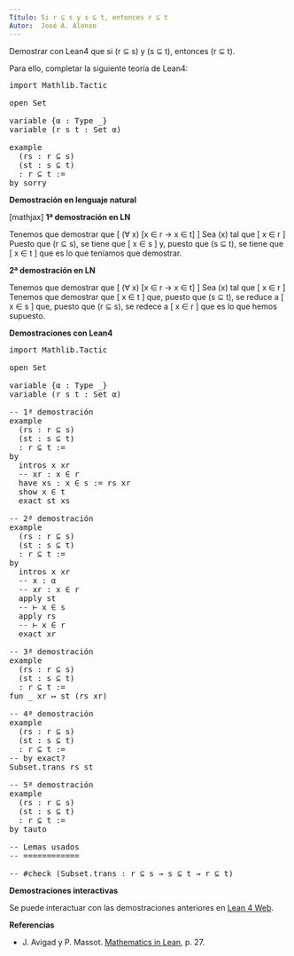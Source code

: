 ```yaml
---
Título: Si r ⊆ s y s ⊆ t, entonces r ⊆ t
Autor:  José A. Alonso
---
```


Demostrar con Lean4 que si \(r ⊆ s\) y \(s ⊆ t\), entonces \(r ⊆ t\).

Para ello, completar la siguiente teoría de Lean4:

<pre lang="lean">
import Mathlib.Tactic

open Set

variable {α : Type _}
variable (r s t : Set α)

example
  (rs : r ⊆ s)
  (st : s ⊆ t)
  : r ⊆ t :=
by sorry
</pre>
<!--more-->

<b>Demostración en lenguaje natural</b>

[mathjax]
<b>1ª demostración en LN</b>

Tenemos que demostrar que
\[ (∀ x) [x ∈ r → x ∈ t] \]
Sea \(x\) tal que
\[ x ∈ r \]
Puesto que \(r ⊆ s\), se tiene que
\[ x ∈ s \]
y, puesto que \(s ⊆ t), se tiene que
\[ x ∈ t \]
que es lo que teníamos que demostrar.

<b>2ª demostración en LN</b>

Tenemos que demostrar que
\[ (∀ x) [x ∈ r → x ∈ t] \]
Sea \(x\) tal que
\[ x ∈ r \]
Tenemos que demostrar que
\[ x ∈ t \]
que, puesto que \(s ⊆ t\), se reduce a
\[ x ∈ s \]
que, puesto que \(r ⊆ s\), se redece a
\[ x ∈ r \]
que es lo que hemos supuesto.

<b>Demostraciones con Lean4</b>

<pre lang="lean">
import Mathlib.Tactic

open Set

variable {α : Type _}
variable (r s t : Set α)

-- 1ª demostración
example
  (rs : r ⊆ s)
  (st : s ⊆ t)
  : r ⊆ t :=
by
  intros x xr
  -- xr : x ∈ r
  have xs : x ∈ s := rs xr
  show x ∈ t
  exact st xs

-- 2ª demostración
example
  (rs : r ⊆ s)
  (st : s ⊆ t)
  : r ⊆ t :=
by
  intros x xr
  -- x : α
  -- xr : x ∈ r
  apply st
  -- ⊢ x ∈ s
  apply rs
  -- ⊢ x ∈ r
  exact xr

-- 3ª demostración
example
  (rs : r ⊆ s)
  (st : s ⊆ t)
  : r ⊆ t :=
fun _ xr ↦ st (rs xr)

-- 4ª demostración
example
  (rs : r ⊆ s)
  (st : s ⊆ t)
  : r ⊆ t :=
-- by exact?
Subset.trans rs st

-- 5ª demostración
example
  (rs : r ⊆ s)
  (st : s ⊆ t)
  : r ⊆ t :=
by tauto

-- Lemas usados
-- ============

-- #check (Subset.trans : r ⊆ s → s ⊆ t → r ⊆ t)
</pre>

<b>Demostraciones interactivas</b>

Se puede interactuar con las demostraciones anteriores en <a href="https://live.lean-lang.org/#url=https://raw.githubusercontent.com/jaalonso/Calculemus2/main/src/Propiedad_transitiva_del_subconjunto.lean" rel="noopener noreferrer" target="_blank">Lean 4 Web</a>.

<b>Referencias</b>

<ul>
<li> J. Avigad y P. Massot. <a href="https://bit.ly/3U4UjBk">Mathematics in Lean</a>, p. 27.</li>
</ul>

